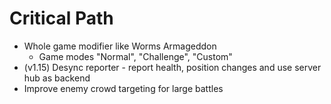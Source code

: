 # Critical Path
- Whole game modifier like Worms Armageddon
    - Game modes "Normal", "Challenge", "Custom"
- (v1.15) Desync reporter - report health, position changes and use server hub as backend
- Improve enemy crowd targeting for large battles